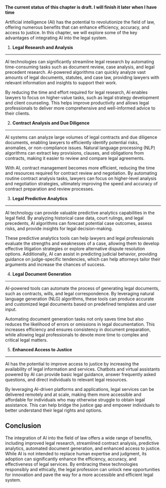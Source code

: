 **The current status of this chapter is draft. I will finish it later when I have time**

Artificial intelligence (AI) has the potential to revolutionize the field of law, offering numerous benefits that can enhance efficiency, accuracy, and access to justice. In this chapter, we will explore some of the key advantages of integrating AI into the legal system.

1. **Legal Research and Analysis**
----------------------------------

AI technologies can significantly streamline legal research by automating time-consuming tasks such as document review, case analysis, and legal precedent research. AI-powered algorithms can quickly analyze vast amounts of legal documents, statutes, and case law, providing lawyers with relevant information and insights to support their work.

By reducing the time and effort required for legal research, AI enables lawyers to focus on higher-value tasks, such as legal strategy development and client counseling. This helps improve productivity and allows legal professionals to deliver more comprehensive and well-informed advice to their clients.

2. **Contract Analysis and Due Diligence**
------------------------------------------

AI systems can analyze large volumes of legal contracts and due diligence documents, enabling lawyers to efficiently identify potential risks, anomalies, or non-compliance issues. Natural language processing (NLP) algorithms can extract key provisions, clauses, and obligations from contracts, making it easier to review and compare legal agreements.

With AI, contract management becomes more efficient, reducing the time and resources required for contract review and negotiation. By automating routine contract analysis tasks, lawyers can focus on higher-level analysis and negotiation strategies, ultimately improving the speed and accuracy of contract preparation and review processes.

3. **Legal Predictive Analytics**
---------------------------------

AI technology can provide valuable predictive analytics capabilities in the legal field. By analyzing historical case data, court rulings, and legal precedents, AI algorithms can forecast potential case outcomes, assess risks, and provide insights for legal decision-making.

These predictive analytics tools can help lawyers and legal professionals evaluate the strengths and weaknesses of a case, allowing them to develop effective litigation strategies or explore alternative dispute resolution options. Additionally, AI can assist in predicting judicial behavior, providing guidance on judge-specific tendencies, which can help attorneys tailor their arguments and increase the chances of success.

4. **Legal Document Generation**
--------------------------------

AI-powered tools can automate the process of generating legal documents, such as contracts, wills, and legal correspondence. By leveraging natural language generation (NLG) algorithms, these tools can produce accurate and customized legal documents based on predefined templates and user input.

Automating document generation tasks not only saves time but also reduces the likelihood of errors or omissions in legal documentation. This increases efficiency and ensures consistency in document preparation, while allowing legal professionals to devote more time to complex and critical legal matters.

5. **Enhanced Access to Justice**
---------------------------------

AI has the potential to improve access to justice by increasing the availability of legal information and services. Chatbots and virtual assistants powered by AI can provide basic legal guidance, answer frequently asked questions, and direct individuals to relevant legal resources.

By leveraging AI-driven platforms and applications, legal services can be delivered remotely and at scale, making them more accessible and affordable for individuals who may otherwise struggle to obtain legal assistance. This can help bridge the justice gap and empower individuals to better understand their legal rights and options.

Conclusion
----------

The integration of AI into the field of law offers a wide range of benefits, including improved legal research, streamlined contract analysis, predictive analytics, automated document generation, and enhanced access to justice. While AI is not intended to replace human expertise and judgment, its adoption can significantly enhance the efficiency, accuracy, and effectiveness of legal services. By embracing these technologies responsibly and ethically, the legal profession can unlock new opportunities for innovation and pave the way for a more accessible and efficient legal system.

